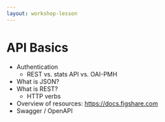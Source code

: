 ```yaml
---
layout: workshop-lesson
---
```


# API Basics

- Authentication
    - REST vs. stats API vs. OAI-PMH
- What is JSON?
- What is REST?
    - HTTP verbs
- Overview of resources: <a href="https://docs.figshare.com" target="_blank">https://docs.figshare.com</a>
- Swagger / OpenAPI
